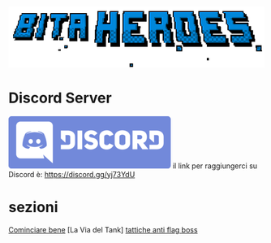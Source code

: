<!-- TITLE: Bita Wiki -->
<!-- SUBTITLE: Pagina Generale -->
![Bita Heroes](/uploads/bita-heroes.png "Bita Heroes")
# Discord Server
![Discord Logo Wordmark Wnc](/uploads/discord-logo-wordmark-wnc.png "Discord Logo Wordmark Wnc")
il link per raggiungerci su Discord è:  https://discord.gg/yj73YdU

# sezioni
[Cominciare bene](/cominciare-bene)
[La Via del Tank]
[tattiche anti flag boss](/tattiche-anti-flag-boss)